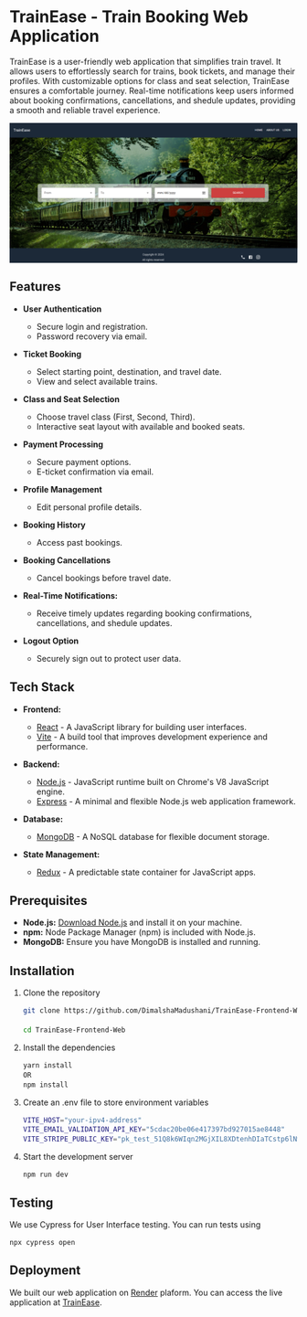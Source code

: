 
# TrainEase - Train Booking Web Application

TrainEase is a user-friendly web application that simplifies train travel. It allows users to effortlessly search for trains, book tickets, and manage their profiles. With customizable options for class and seat selection, TrainEase ensures a comfortable journey. Real-time notifications keep users informed about booking confirmations, cancellations, and shedule updates, providing a smooth and reliable travel experience.


<div style="display: flex; flex-wrap: wrap; justify-content: space-around;">
    <img src="./src/assets/Home.PNG" alt="Home Screen"/>
</div>

## Features

- **User Authentication**
  - Secure login and registration.
  - Password recovery via email.

- **Ticket Booking**
  - Select starting point, destination, and travel date.
  - View and select available trains.

- **Class and Seat Selection**
  - Choose travel class (First, Second, Third).
  - Interactive seat layout with available and booked seats.

- **Payment Processing**
  - Secure payment options.
  - E-ticket confirmation via email.

- **Profile Management**
  - Edit personal profile details.

- **Booking History**
  - Access past bookings.

- **Booking Cancellations**
  - Cancel bookings before travel date.

- **Real-Time Notifications:**
  - Receive timely updates regarding booking confirmations, cancellations, and shedule updates.

- **Logout Option**
  - Securely sign out to protect user data.


## Tech Stack

- **Frontend:** 
  - [React](https://reactjs.org/) - A JavaScript library for building user interfaces.
  - [Vite](https://vitejs.dev/) - A build tool that improves development experience and performance.

- **Backend:** 
  - [Node.js](https://nodejs.org/) - JavaScript runtime built on Chrome's V8 JavaScript engine.
  - [Express](https://expressjs.com/) - A minimal and flexible Node.js web application framework.

- **Database:** 
  - [MongoDB](https://www.mongodb.com/) - A NoSQL database for flexible document storage.

- **State Management:** 
  - [Redux](https://redux.js.org/) - A predictable state container for JavaScript apps.


## Prerequisites

- **Node.js:** [Download Node.js](https://nodejs.org/) and install it on your machine.
- **npm:** Node Package Manager (npm) is included with Node.js.
- **MongoDB:** Ensure you have MongoDB is installed and running.

## Installation
1. Clone the repository

    ```bash
   git clone https://github.com/DimalshaMadushani/TrainEase-Frontend-Web.git

   cd TrainEase-Frontend-Web
2. Install the dependencies

    ```bash
    yarn install
    OR
   npm install
3. Create an .env file to store environment variables

    ```bash
   VITE_HOST="your-ipv4-address"
   VITE_EMAIL_VALIDATION_API_KEY="5cdac20be06e417397bd927015ae8448"
   VITE_STRIPE_PUBLIC_KEY="pk_test_51Q8k6WIqn2MGjXIL8XDtenhDIaTCstp6lNwrY1qtyU79fcmeKcyxvzI7CUKz3ge4CLakDeuXEYo5QuUmIXkmn9FO00xPqC56kW"

4. Start the development server

    ```
    npm run dev
    ```



## Testing

We use Cypress for User Interface testing. You can run tests using

```
npx cypress open
```

## Deployment

We built our web application on [Render](https://render.com/) plaform. You can access the live application at [TrainEase](https://trainease-frontend-web.onrender.com).

<!-- ```
eas build --platform ios/android
``` -->
<!-- ## Contribution

Contributions are welcome! If you find a bug or want to suggest a feature, feel free to open an issue or submit a pull request. -->

